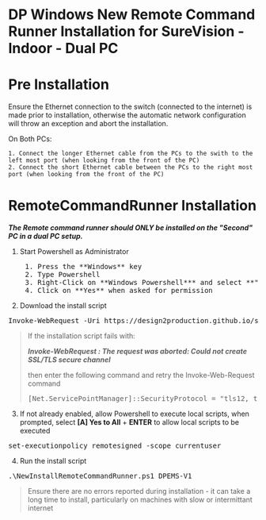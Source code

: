 # DP Windows New Remote Command Runner Installation for SureVision -Indoor - Dual PC

# Pre Installation
Ensure the Ethernet connection to the switch (connected to the internet) is made prior to installation, otherwise the automatic network configuration will throw an exception and abort the installation.

On Both PCs:

    1. Connect the longer Ethernet cable from the PCs to the swith to the left most port (when looking from the front of the PC)
    2. Connect the short Ethernet cable between the PCs to the right most port (when looking from the front of the PC)

# RemoteCommandRunner Installation

***The Remote command runner should ONLY be installed on the "Second" PC in a dual PC setup.***

1. Start Powershell as Administrator
<pre>
    1. Press the **Windows** key
    2. Type Powershell
    3. Right-Click on **Windows Powershell*** and select **"Run As Administrator"**
    4. Click on **Yes** when asked for permission
</pre>

2. Download the install script
<pre>
Invoke-WebRequest -Uri https://design2production.github.io/scoop/NewInstallRemoteCommandRunner.ps1 -OutFile NewInstallRemoteCommandRunner.ps1
</pre>

> If the installation script fails with:
>
>***Invoke-WebRequest : The request was aborted: Could not create SSL/TLS secure channel***
>
> then enter the following command and retry the Invoke-Web-Request command
>
><pre>[Net.ServicePointManager]::SecurityProtocol = "tls12, tls11, tls"</pre>

3. If not already enabled, allow Powershell to execute local scripts, when prompted, select **[A] Yes to All** + **ENTER** to allow local scripts to be executed
<pre>
set-executionpolicy remotesigned -scope currentuser  
</pre>

4. Run the install script
<pre>
.\NewInstallRemoteCommandRunner.ps1 DPEMS-V1
</pre>

> Ensure there are no errors reported during installation - it can take a long time to install, particularly on machines with slow or intermittant internet